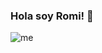 ### Hola soy Romi! 👋
 ![me](https://www.canva.com/design/DAFG46Pg3AE/RRf78FWWxEh5QpQJdX_2xA/view?utm_content=DAFG46Pg3AE&utm_campaign=designshare&utm_medium=link&utm_source=viewer)
<!--
**RominaOlivera/RominaOlivera** is a ✨ _special_ ✨ repository because its `README.md` (this file) appears on your GitHub profile.

Here are some ideas to get you started:

- 🔭 I’m currently working on ...
- 🌱 I’m currently learning ...
- 👯 I’m looking to collaborate on ...
- 🤔 I’m looking for help with ...
- 💬 Ask me about ...
- 📫 How to reach me: ...
- 😄 Pronouns: ...
- ⚡ Fun fact: ...
-->

